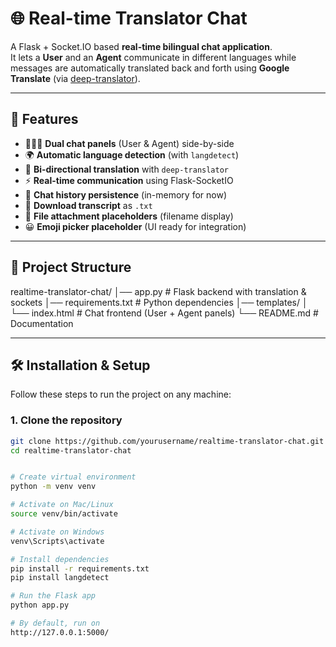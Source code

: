 # 🌐 Real-time Translator Chat

A Flask + Socket.IO based **real-time bilingual chat application**.  
It lets a **User** and an **Agent** communicate in different languages while messages are automatically translated back and forth using **Google Translate** (via [deep-translator](https://pypi.org/project/deep-translator/)).

---

## 🚀 Features

- 🧑‍🤝‍🧑 **Dual chat panels** (User & Agent) side-by-side  
- 🌍 **Automatic language detection** (with `langdetect`)  
- 🔄 **Bi-directional translation** with `deep-translator`  
- ⚡ **Real-time communication** using Flask-SocketIO  
- 📜 **Chat history persistence** (in-memory for now)  
- 💾 **Download transcript** as `.txt`  
- 📎 **File attachment placeholders** (filename display)  
- 😀 **Emoji picker placeholder** (UI ready for integration)  

---

## 📂 Project Structure

realtime-translator-chat/
│── app.py # Flask backend with translation & sockets
│── requirements.txt # Python dependencies
│── templates/
│ └── index.html # Chat frontend (User + Agent panels)
└── README.md # Documentation

---

## 🛠️ Installation & Setup

Follow these steps to run the project on any machine:

### 1. Clone the repository
```bash
git clone https://github.com/yourusername/realtime-translator-chat.git
cd realtime-translator-chat


# Create virtual environment
python -m venv venv

# Activate on Mac/Linux
source venv/bin/activate

# Activate on Windows
venv\Scripts\activate

# Install dependencies
pip install -r requirements.txt
pip install langdetect

# Run the Flask app
python app.py

# By default, run on
http://127.0.0.1:5000/



